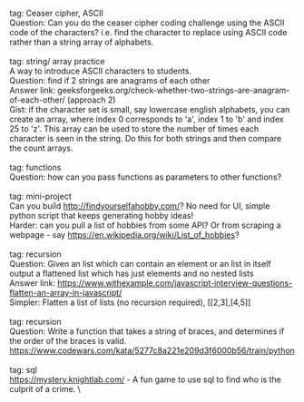 tag: Ceaser cipher, ASCII \
Question: Can you do the ceaser cipher coding challenge using the ASCII code of the characters? i.e. find the character to replace using ASCII code rather than a string array of alphabets. \
\
tag: string/ array practice \
A way to introduce ASCII characters to students. \
Question: find if 2 strings are anagrams of each other \
Answer link: geeksforgeeks.org/check-whether-two-strings-are-anagram-of-each-other/ (approach 2) \
Gist: if the character set is small, say lowercase english alphabets, you can create an array, where index 0 corresponds to 'a', index 1 to 'b' and index 25 to 'z'. This array can be used to store the number of times each character is seen in the string. Do this for both strings and then compare the count arrays. \
\
tag: functions \
Question: how can you pass functions as parameters to other functions? \
\
tag: mini-project \
Can you build http://findyourselfahobby.com/? No need for UI, simple python script that keeps generating hobby ideas! \
Harder: can you pull a list of hobbies from some API? Or from scraping a webpage - say https://en.wikipedia.org/wiki/List_of_hobbies? \
\
tag: recursion \
Question: Given an list which can contain an element or an list in itself output a flattened list which has just elements and no nested lists \
Answer link: https://www.withexample.com/javascript-interview-questions-flatten-an-array-in-javascript/ \
Simpler: Flatten a list of lists (no recursion required), [[2,3],[4,5]] \
\
tag: recursion \
Question: Write a function that takes a string of braces, and determines if the order of the braces is valid. \
https://www.codewars.com/kata/5277c8a221e209d3f6000b56/train/python \
\
tag: sql \
https://mystery.knightlab.com/ - A fun game to use sql to find who is the culprit of a crime. \

